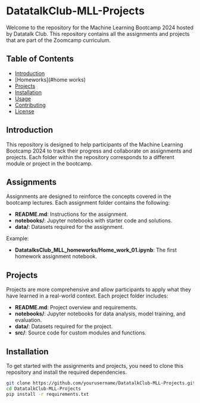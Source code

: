 # DatatalkClub-MLL-Projects

Welcome to the repository for the Machine Learning Bootcamp 2024 hosted by Datatalk Club. This repository contains all the assignments and projects that are part of the Zoomcamp curriculum.

## Table of Contents

- [Introduction](#introduction)
- [Homeworks](#home works)
- [Projects](#projects)
- [Installation](#installation)
- [Usage](#usage)
- [Contributing](#contributing)
- [License](#license)

## Introduction

This repository is designed to help participants of the Machine Learning Bootcamp 2024 to track their progress and collaborate on assignments and projects. Each folder within the repository corresponds to a different module or project in the bootcamp.

## Assignments

Assignments are designed to reinforce the concepts covered in the bootcamp lectures. Each assignment folder contains the following:
- **README.md**: Instructions for the assignment.
- **notebooks/**: Jupyter notebooks with starter code and solutions.
- **data/**: Datasets required for the assignment.

Example:
- **DatatalksClub_MLL_homeworks/Home_work_01.ipynb**: The first homework assignment notebook.

## Projects

Projects are more comprehensive and allow participants to apply what they have learned in a real-world context. Each project folder includes:
- **README.md**: Project overview and requirements.
- **notebooks/**: Jupyter notebooks for data analysis, model training, and evaluation.
- **data/**: Datasets required for the project.
- **src/**: Source code for custom modules and functions.

## Installation

To get started with the assignments and projects, you need to clone this repository and install the required dependencies.

```bash
git clone https://github.com/yourusername/DatatalkClub-MLL-Projects.git
cd DatatalkClub-MLL-Projects
pip install -r requirements.txt
